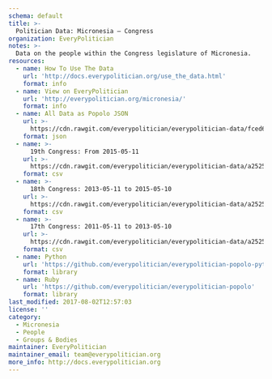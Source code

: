 ```yaml
---
schema: default
title: >-
  Politician Data: Micronesia — Congress
organization: EveryPolitician
notes: >-
  Data on the people within the Congress legislature of Micronesia.
resources:
  - name: How To Use The Data
    url: 'http://docs.everypolitician.org/use_the_data.html'
    format: info
  - name: View on EveryPolitician
    url: 'http://everypolitician.org/micronesia/'
    format: info
  - name: All Data as Popolo JSON
    url: >-
      https://cdn.rawgit.com/everypolitician/everypolitician-data/fced6c65c8725e3e09da3c4c4376011d554bcce9/data/Micronesia/Congress/ep-popolo-v1.0.json
    format: json
  - name: >-
      19th Congress: From 2015-05-11
    url: >-
      https://cdn.rawgit.com/everypolitician/everypolitician-data/a252553ab39499ca94ab13e6f27bc0ff7a38ab9c/data/Micronesia/Congress/term-19.csv
    format: csv
  - name: >-
      18th Congress: 2013-05-11 to 2015-05-10
    url: >-
      https://cdn.rawgit.com/everypolitician/everypolitician-data/a252553ab39499ca94ab13e6f27bc0ff7a38ab9c/data/Micronesia/Congress/term-18.csv
    format: csv
  - name: >-
      17th Congress: 2011-05-11 to 2013-05-10
    url: >-
      https://cdn.rawgit.com/everypolitician/everypolitician-data/a252553ab39499ca94ab13e6f27bc0ff7a38ab9c/data/Micronesia/Congress/term-17.csv
    format: csv
  - name: Python
    url: 'https://github.com/everypolitician/everypolitician-popolo-python'
    format: library
  - name: Ruby
    url: 'https://github.com/everypolitician/everypolitician-popolo'
    format: library
last_modified: 2017-08-02T12:57:03
license: ''
category:
  - Micronesia
  - People
  - Groups & Bodies
maintainer: EveryPolitician
maintainer_email: team@everypolitician.org
more_info: http://docs.everypolitician.org
---
```

